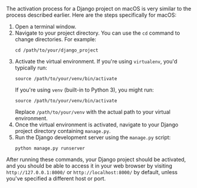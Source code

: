 The activation process for a Django project on macOS is very similar to the process described earlier. Here are the steps specifically for macOS:

1. Open a terminal window.
2. Navigate to your project directory. You can use the `cd` command to change directories. For example:
   ```
   cd /path/to/your/django_project
   ```
3. Activate the virtual environment. If you're using `virtualenv`, you'd typically run:
   ```
   source /path/to/your/venv/bin/activate
   ```
   If you're using `venv` (built-in to Python 3), you might run:
   ```
   source /path/to/your/venv/bin/activate
   ```
   Replace `/path/to/your/venv` with the actual path to your virtual environment.
4. Once the virtual environment is activated, navigate to your Django project directory containing `manage.py`.
5. Run the Django development server using the `manage.py` script:
   ```
   python manage.py runserver
   ```

After running these commands, your Django project should be activated, and you should be able to access it in your web browser by visiting `http://127.0.0.1:8000/` or `http://localhost:8000/` by default, unless you've specified a different host or port.